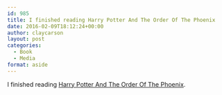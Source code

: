 ```yaml
---
id: 985
title: I finished reading Harry Potter And The Order Of The Phoenix
date: 2016-02-09T18:12:24+00:00
author: claycarson
layout: post
categories: 
  - Book
  - Media
format: aside
---
```

I finished reading [Harry Potter And The Order Of The Phoenix](http://amazon.com/exec/obidos/ASIN/0439358078/claycarson0c-20).<!--more-->